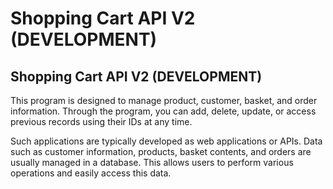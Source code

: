 # Shopping Cart API V2 (DEVELOPMENT)

## Shopping Cart API V2 (DEVELOPMENT)

This program is designed to manage product, customer, basket, and order information. Through the program, you can add, delete, update, or access previous records using their IDs at any time.

Such applications are typically developed as web applications or APIs. Data such as customer information, products, basket contents, and orders are usually managed in a database. This allows users to perform various operations and easily access this data.



